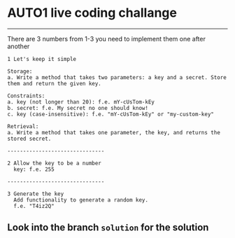 # AUTO1 live coding challange

------------------
There are 3 numbers from 1-3 you need to implement them one after another

```
1 Let's keep it simple

Storage:
a. Write a method that takes two parameters: a key and a secret. Store them and return the given key. 

Constraints:
a. key (not longer than 20): f.e. mY-cUsTom-kEy 
b. secret: f.e. My secret no one should know!
c. key (case-insensitive): f.e. "mY-cUsTom-kEy" or "my-custom-key"

Retrieval:
a. Write a method that takes one parameter, the key, and returns the stored secret. 

-------------------------------

2 Allow the key to be a number
  key: f.e. 255

-------------------------------

3 Generate the key
  Add functionality to generate a random key.
  f.e. "T4iz2Q"
```
## Look into the branch ```solution``` for the solution
